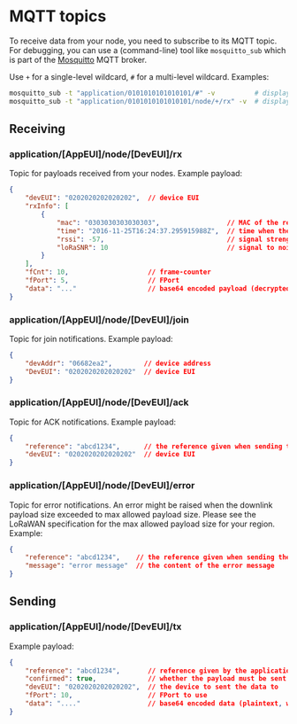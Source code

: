 # MQTT topics

To receive data from your node, you need to subscribe to its MQTT topic.
For debugging, you can use a (command-line) tool like ``mosquitto_sub``
which is part of the [Mosquitto](http://mosquitto.org/) MQTT broker.

Use ``+`` for a single-level wildcard, ``#`` for a multi-level wildcard.
Examples:

```bash
mosquitto_sub -t "application/0101010101010101/#" -v          # display everything for the given application
mosquitto_sub -t "application/0101010101010101/node/+/rx" -v  # display only the RX payloads for the given application
```

## Receiving

### application/[AppEUI]/node/[DevEUI]/rx

Topic for payloads received from your nodes. Example payload:

```json
{
    "devEUI": "0202020202020202",  // device EUI
    "rxInfo": [
        {
            "mac": "0303030303030303",                 // MAC of the receiving gateway
            "time": "2016-11-25T16:24:37.295915988Z",  // time when the package was received (GPS time of gateway, only set when available)
            "rssi": -57,                               // signal strength (dBm)
            "loRaSNR": 10                              // signal to noise ratio
        }
    ],
    "fCnt": 10,                    // frame-counter
    "fPort": 5,                    // FPort
    "data": "..."                  // base64 encoded payload (decrypted)
}
```

### application/[AppEUI]/node/[DevEUI]/join

Topic for join notifications. Example payload:

```json
{
    "devAddr": "06682ea2",        // device address
    "DevEUI": "0202020202020202"  // device EUI
}
```

### application/[AppEUI]/node/[DevEUI]/ack

Topic for ACK notifications. Example payload:

```json
{
    "reference": "abcd1234",      // the reference given when sending the downlink payload
    "devEUI": "0202020202020202"  // device EUI
}
```

### application/[AppEUI]/node/[DevEUI]/error

Topic for error notifications. An error might be raised when the downlink
payload size exceeded to max allowed payload size. Please see the LoRaWAN
specification for the max allowed payload size for your region. Example:

```json
{
    "reference": "abcd1234",    // the reference given when sending the downlink payload
    "message": "error message"  // the content of the error message
}
```

## Sending

### application/[AppEUI]/node/[DevEUI]/tx

Example payload:

```json
{
    "reference": "abcd1234",       // reference given by the application, will be used on error
    "confirmed": true,             // whether the payload must be sent as confirmed data down or not
    "devEUI": "0202020202020202",  // the device to sent the data to
    "fPort": 10,                   // FPort to use
    "data": "...."                 // base64 encoded data (plaintext, will be encrypted by LoRa Server)
}

```
